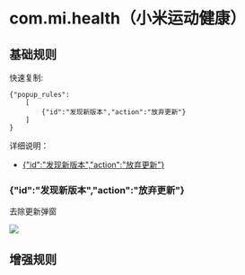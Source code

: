 # com.mi.health（小米运动健康）

## 基础规则

快速复制:
```
{"popup_rules":
    [
        {"id":"发现新版本","action":"放弃更新"}
    ]
}
```
详细说明：
- [{"id":"发现新版本","action":"放弃更新"}](#id发现新版本action放弃更新)

### {"id":"发现新版本","action":"放弃更新"}
去除更新弹窗

![](./assets/更新弹窗.jpg)


## 增强规则
